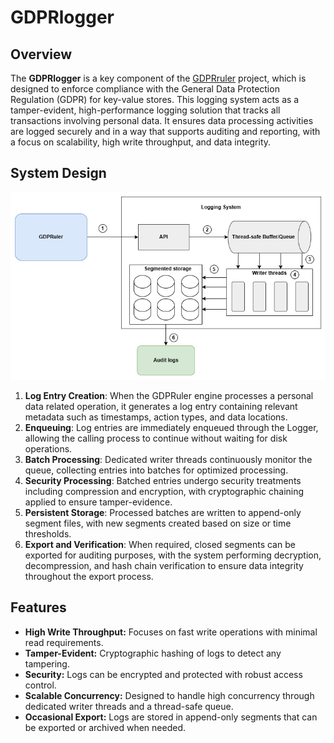 # GDPRlogger

## Overview

The **GDPRlogger** is a key component of the [GDPRruler](https://github.com/dimstav23/GDPRuler) project, which is designed to enforce compliance with the General Data Protection Regulation (GDPR) for key-value stores. This logging system acts as a tamper-evident, high-performance logging solution that tracks all transactions involving personal data. It ensures data processing activities are logged securely and in a way that supports auditing and reporting, with a focus on scalability, high write throughput, and data integrity.

## System Design

![System figure](assets/systemfigure.png)

1. **Log Entry Creation**: When the GDPRuler engine processes a personal data related operation, it generates a log entry containing relevant metadata such as timestamps, action types, and data locations.
2. **Enqueuing**: Log entries are immediately enqueued through the Logger, allowing the calling process to continue without waiting for disk operations.
3. **Batch Processing**: Dedicated writer threads continuously monitor the queue, collecting entries into batches for optimized processing.
4. **Security Processing**: Batched entries undergo security treatments including compression and encryption, with cryptographic chaining applied to ensure tamper-evidence.
5. **Persistent Storage**: Processed batches are written to append-only segment files, with new segments created based on size or time thresholds.
6. **Export and Verification**: When required, closed segments can be exported for auditing purposes, with the system performing decryption, decompression, and hash chain verification to ensure data integrity throughout the export process.

## Features

- **High Write Throughput:** Focuses on fast write operations with minimal read requirements.
- **Tamper-Evident:** Cryptographic hashing of logs to detect any tampering.
- **Security:** Logs can be encrypted and protected with robust access control.
- **Scalable Concurrency:** Designed to handle high concurrency through dedicated writer threads and a thread-safe queue.
- **Occasional Export:** Logs are stored in append-only segments that can be exported or archived when needed.
